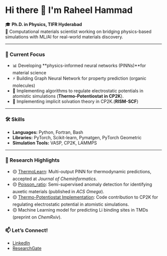# Hi there 👋 I'm Raheel Hammad

🎓 **Ph.D. in Physics, TIFR Hyderabad**  
🔬 Computational materials scientist working on bridging physics-based simulations with ML/AI for real-world materials discovery.

---

### 🌟 Current Focus

- 📊 Developing **physics-informed neural networks (PINNs)**for material science
- ⚡ Building Graph Neural Network for property prediction (organic molecules)
- 🧠 Implementing algorithms to regulate electrostatic potentials in atomistic simulations (**Thermo-Potentiostat in CP2K**).
- 🧠 Implementing implicit solvation theory in CP2K.(**RISM-SCF**) 

---

### 🛠️ Skills

- **Languages:** Python, Fortran, Bash  
- **Libraries:** PyTorch, Scikit-learn, Pymatgen, PyTorch Geometric  
- **Simulation Tools:** VASP, CP2K, LAMMPS  
---

### 🔬 Research Highlights

- 🟡 [ThermoLearn](https://github.com/Sudo-Raheel/ThermoLearn): Multi-output PINN for thermodynamic predictions, accepted at *Journal of Cheminformatics*.
- 🟡 [Poisson_ratio](https://github.com/Sudo-Raheel/Poisson_ratio): Semi-supervised anomaly detection for identifying auxetic materials (published in *ACS Omega*).
- 🟡 [Thermo-Potentiostat Implementation](https://github.com/Sudo-Raheel/Potentiostat_cp2k_implementation): Code contribution to CP2K for regulating electrostatic potential in atomistic simulations.
- 🟡 Machine Learning model for predicting Li binding sites in TMDs (preprint on *ChemRxiv*).



### 📫 Let’s Connect!

- [LinkedIn](https://www.linkedin.com/in/raheel-hammad-303908209/)
- [ResearchGate](https://www.researchgate.net/profile/Raheel-Hammad-2?ev=hdr_xprf)



